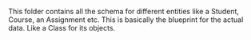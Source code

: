 This folder contains all the schema for different entities like a Student, Course, an Assignment etc. 
This is basically the blueprint for the actual data. Like a Class for its objects.